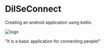 # DilSeConnect
Creating an android application using kotlin.


![logo](https://github.com/rohitajariwal/Dilseconnect/assets/54471917/bd659d8b-b462-4fed-ad20-287a05282f39)


"It is a basic application for connecting people!"
